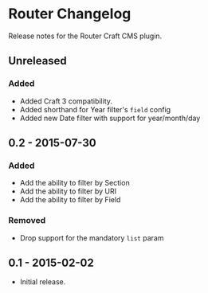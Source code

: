 # Router Changelog

Release notes for the Router Craft CMS plugin.



## Unreleased

### Added
- Added Craft 3 compatibility.
- Added shorthand for Year filter's `field` config
- Added new Date filter with support for year/month/day


## 0.2 - 2015-07-30

### Added
- Add the ability to filter by Section
- Add the ability to filter by URI
- Add the ability to filter by Field

### Removed
- Drop support for the mandatory `list` param



## 0.1 - 2015-02-02
- Initial release.
